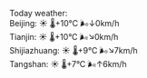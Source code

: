 Today weather:  
Beijing: ☀️ 🌡️+10°C 🌬️↓0km/h  
Tianjin: ☀️ 🌡️+10°C 🌬️↘0km/h  
Shijiazhuang: ☀️ 🌡️+9°C 🌬️↘7km/h  
Tangshan: ☀️ 🌡️+7°C 🌬️↑6km/h  
